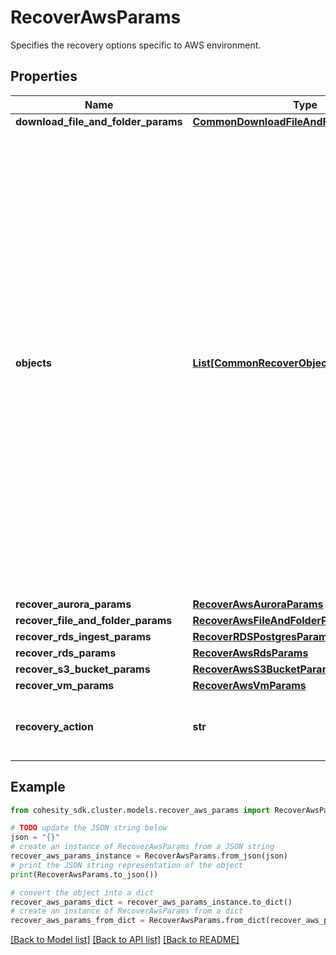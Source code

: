 # RecoverAwsParams

Specifies the recovery options specific to AWS environment.

## Properties

Name | Type | Description | Notes
------------ | ------------- | ------------- | -------------
**download_file_and_folder_params** | [**CommonDownloadFileAndFolderParams**](CommonDownloadFileAndFolderParams.md) |  | [optional] 
**objects** | [**List[CommonRecoverObjectSnapshotParams]**](CommonRecoverObjectSnapshotParams.md) | Specifies the list of recover Object parameters. This property is mandatory for all recovery action types except recover vms. While recovering VMs, a user can specify snapshots of VM&#39;s or a Protection Group Run details to recover all the VM&#39;s that are backed up by that Run. For recovering files, specifies the object contains the file to recover. | [optional] 
**recover_aurora_params** | [**RecoverAwsAuroraParams**](RecoverAwsAuroraParams.md) |  | [optional] 
**recover_file_and_folder_params** | [**RecoverAwsFileAndFolderParams**](RecoverAwsFileAndFolderParams.md) |  | [optional] 
**recover_rds_ingest_params** | [**RecoverRDSPostgresParams**](RecoverRDSPostgresParams.md) |  | [optional] 
**recover_rds_params** | [**RecoverAwsRdsParams**](RecoverAwsRdsParams.md) |  | [optional] 
**recover_s3_bucket_params** | [**RecoverAwsS3BucketParams**](RecoverAwsS3BucketParams.md) |  | [optional] 
**recover_vm_params** | [**RecoverAwsVmParams**](RecoverAwsVmParams.md) |  | [optional] 
**recovery_action** | **str** | Specifies the type of recover action to be performed. | 

## Example

```python
from cohesity_sdk.cluster.models.recover_aws_params import RecoverAwsParams

# TODO update the JSON string below
json = "{}"
# create an instance of RecoverAwsParams from a JSON string
recover_aws_params_instance = RecoverAwsParams.from_json(json)
# print the JSON string representation of the object
print(RecoverAwsParams.to_json())

# convert the object into a dict
recover_aws_params_dict = recover_aws_params_instance.to_dict()
# create an instance of RecoverAwsParams from a dict
recover_aws_params_from_dict = RecoverAwsParams.from_dict(recover_aws_params_dict)
```
[[Back to Model list]](../README.md#documentation-for-models) [[Back to API list]](../README.md#documentation-for-api-endpoints) [[Back to README]](../README.md)


